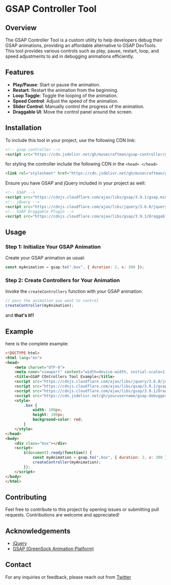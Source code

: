 # GSAP Controller Tool

## Overview

The GSAP Controller Tool is a custom utility to help developers debug their GSAP animations, providing an affordable alternative to GSAP DevTools. This tool provides various controls such as play, pause, restart, loop, and speed adjustments to aid in debugging animations efficiently.

## Features

- **Play/Pause**: Start or pause the animation.
- **Restart**: Restart the animation from the beginning.
- **Loop Toggle**: Toggle the looping of the animation.
- **Speed Control**: Adjust the speed of the animation.
- **Slider Control**: Manually control the progress of the animation.
- **Draggable UI**: Move the control panel around the screen.

## Installation

To include this tool in your project, use the following CDN link:
```html
<!-- gsap controller -->
<script src="https://cdn.jsdelivr.net/gh/musecraftman/gsap-controller/gsap-controller.js"></script>
```

for styling the controller include the following CDN in the `<head> </head>`
```html
<link rel="stylesheet" href="https://cdn.jsdelivr.net/gh/musecraftman/gsap-controller/gsap-controller.css">
```

Ensure you have GSAP and jQuery included in your project as well:
```html
<!-- GSAP -->
<script src="https://cdnjs.cloudflare.com/ajax/libs/gsap/3.9.1/gsap.min.js"></script>
<!-- jQuery -->
<script src="https://cdnjs.cloudflare.com/ajax/libs/jquery/3.6.0/jquery.min.js"></script>
<!-- GSAP Draggable Plugin -->
<script src="https://cdnjs.cloudflare.com/ajax/libs/gsap/3.9.1/Draggable.min.js"></script>
```

## Usage

### Step 1: Initialize Your GSAP Animation

Create your GSAP animation as usual:
```javascript
const myAnimation = gsap.to(".box", { duration: 2, x: 300 });
```

### Step 2: Create Controllers for Your Animation

Invoke the `createControllers` function with your GSAP animation:
```javascript
// pass the animation you want to control
createController(myAnimation);
```

and **that's it!!**

## Example

here is the complete example:
```html
<!DOCTYPE html>
<html lang="en">
<head>
    <meta charset="UTF-8">
    <meta name="viewport" content="width=device-width, initial-scale=1.0">
    <title>GSAP COntrollers Tool Example</title>
    <script src="https://cdnjs.cloudflare.com/ajax/libs/jquery/3.6.0/jquery.min.js"></script>
    <script src="https://cdnjs.cloudflare.com/ajax/libs/gsap/3.9.1/gsap.min.js"></script>
    <script src="https://cdnjs.cloudflare.com/ajax/libs/gsap/3.9.1/Draggable.min.js"></script>
    <script src="https://cdn.jsdelivr.net/gh/yourusername/gsap-debugger@v1.0.0/gsap-debugger.js"></script>
    <style>
        .box {
            width: 100px;
            height: 100px;
            background-color: red;
        }
    </style>
</head>
<body>
    <div class="box"></div>
    <script>
        $(document).ready(function() {
            const myAnimation = gsap.to(".box", { duration: 2, x: 300 });
            createController(myAnimation);
        });
    </script>
</body>
</html>
```

## Contributing

Feel free to contribute to this project by opening issues or submitting pull requests. Contributions are welcome and appreciated!

## Acknowledgements

- [jQuery](https://jquery.com/)
- [GSAP (GreenSock Animation Platform)](https://gsap.com/)

## Contact

For any inquiries or feedback, please reach out from [Twitter](https://x.com/HamzaElmoqaddam)
